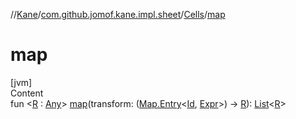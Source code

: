 //[Kane](../../index.md)/[com.github.jomof.kane.impl.sheet](../index.md)/[Cells](index.md)/[map](map.md)



# map  
[jvm]  
Content  
fun <[R](map.md) : [Any](https://kotlinlang.org/api/latest/jvm/stdlib/kotlin/-any/index.html)> [map](map.md)(transform: ([Map.Entry](https://kotlinlang.org/api/latest/jvm/stdlib/kotlin.collections/-map/-entry/index.html)<[Id](../../com.github.jomof.kane.impl/index.md#%5Bcom.github.jomof.kane.impl%2FId%2F%2F%2FPointingToDeclaration%2F%5D%2FClasslikes%2F-1631018524), [Expr](../../com.github.jomof.kane/-expr/index.md)>) -> [R](map.md)): [List](https://kotlinlang.org/api/latest/jvm/stdlib/kotlin.collections/-list/index.html)<[R](map.md)>  



